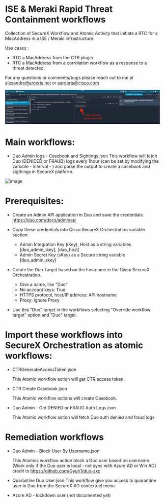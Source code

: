 
# ISE & Meraki Rapid Threat Containment workflows

Collection of SecureX Workflow and Atomic Activity that initiate a RTC for a MacAddress in a ISE / Meraki infrastructure.

Use cases : 
  - RTC a MacAddress from the CTR plugin
  - RTC a MacAddress from a corrolation workflow as a response to a threat detected.

For any questions or comments/bugs please reach out to me at alexandre@argeris.net or aargeris@cisco.com

![image](./casebook.png)
<br/>

# Main workflows:

- Duo Admin logs - Casebook and Sightings.json
  This workflow will fetch Duo (DENIDED or FRAUD) logs every 1hour (can be set by modifying the variable - interval - ) and parse the output to create a casebook and sigthings in SecureX platform. 
  
![image](./Screen_Shot_casebook_workflow.png)
<br/>  

# Prerequisites:

- Create an Admin API application in Duo and save the credentials.
    https://duo.com/docs/adminapi
    
- Copy these credentials into Cisco SecureX Orchestration variable section:

  - Admin Integration Key (iKey), Host as a string variables [duo_admin_ikey], [duo_host]
  - Admin Secret Key (sKey) as a Secure string variable [duo_admin_skey]


- Create the Duo Target based on the hostname in the Cisco SecureX Orchestration. 

  - Give a name, like "Duo"
  - No account keys: True
  - HTTPS protocol, host/IP address: API hostname
  - Proxy: Ignore Proxy
  
- Use this "Duo" target in the workflows selecting "Override workflow target" option and "Duo" target.


# Import these workflows into SecureX Orchestration as atomic workflows:
  
- CTRGenerateAccessToken.json

  This Atomic workflow action will get CTR access token.

- CTR Create Casebook.json 

  This Atomic workflow actions will create Casebook.  
  
- Duo Admin - Get DENIED or FRAUD Auth Logs.json

  This Atomic workflow action will fetch Duo auth denied and fraud logs.


# Remediation workflows

- Duo Admin - Block User By Username.json  

  This Atomics workflow action block a Duo user based on username. (Work only if the Duo user is local - not sync with Azure AD or Win AD)
  credit to https://github.com/Gyuri1/duo-sxo
  
- Quarantine Duo User.json
  This workflow give you access to quarantine user in Duo from the SecureX AO contextuel menu.
  
- Azure AD - lockdown user (not documented yet)
